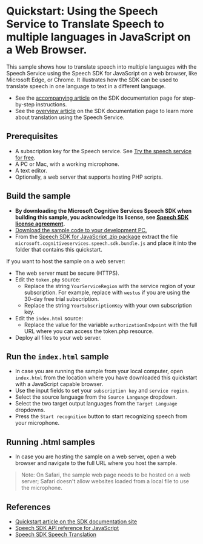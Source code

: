 # Quickstart: Using the Speech Service to Translate Speech to multiple languages in JavaScript on a Web Browser.

This sample shows how to translate speech into multiple languages with the Speech Service using the Speech SDK for JavaScript on a web browser, like Microsoft Edge, or Chrome. It illustrates how the SDK can be used to translate speech in one language to text in a different language.

* See the [accompanying article](https://docs.microsoft.com/azure/cognitive-services/speech-service/quickstart-translate-speech-to-text-multiple-languages-js-browser) on the SDK documentation page for step-by-step instructions.
* See the [overview article](https://docs.microsoft.com/azure/cognitive-services/speech-service/speech-translation) on the SDK documentation page to learn more about translation using the Speech Service.

## Prerequisites

* A subscription key for the Speech service. See [Try the speech service for free](https://docs.microsoft.com/azure/cognitive-services/speech-service/get-started).
* A PC or Mac, with a working microphone.
* A text editor.
* Optionally, a web server that supports hosting PHP scripts.

## Build the sample

* **By downloading the Microsoft Cognitive Services Speech SDK when building this sample, you acknowledge its license, see [Speech SDK license agreement](https://docs.microsoft.com/azure/cognitive-services/speech-service/license).**
* [Download the sample code to your development PC.](../../../README.md#get-the-samples)
* From the [Speech SDK for JavaScript .zip package](https://aka.ms/csspeech/jsbrowserpackage) extract the file
  `microsoft.cognitiveservices.speech.sdk.bundle.js` and place it into the folder that contains this quickstart.

If you want to host the sample on a web server:

* The web server must be secure (HTTPS).
* Edit the `token.php` source:
  * Replace the string `YourServiceRegion` with the service region of your subscription.
    For example, replace with `westus` if you are using the 30-day free trial subscription.
  * Replace the string `YourSubscriptionKey` with your own subscription key.
* Edit the `index.html` source:
  * Replace the value for the variable `authorizationEndpoint` with the full URL where you can access the token.php resource.
* Deploy all files to your web server.

## Run the `index.html` sample

* In case you are running the sample from your local computer, open `index.html` from the location where you have downloaded this quickstart with a JavaScript capable browser.
* Use the input fields to set your `subscription key` and `service region`.
* Select the source language from the `Source Language` dropdown.
* Select the two target output languages from the `Target Language` dropdowns.
* Press the `Start recognition` button to start recognizing speech from your microphone.
  
## Running .html samples
* In case you are hosting the sample on a web server, open a web browser and navigate to the full URL where you host the sample.

> Note: On Safari, the sample web page needs to be hosted on a web server; Safari doesn't allow websites loaded from a local file to use the microphone.

## References

* [Quickstart article on the SDK documentation site](https://docs.microsoft.com/azure/cognitive-services/speech-service/quickstart-js-browser)
* [Speech SDK API reference for JavaScript](https://aka.ms/csspeech/javascriptref)
* [Speech SDK Speech Translation](https://docs.microsoft.com/azure/cognitive-services/speech-service/speech-translation)